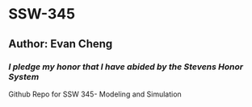 # SSW-345
## Author: Evan Cheng
### *I pledge my honor that I have abided by the Stevens Honor System*
Github Repo for SSW 345- Modeling and Simulation
